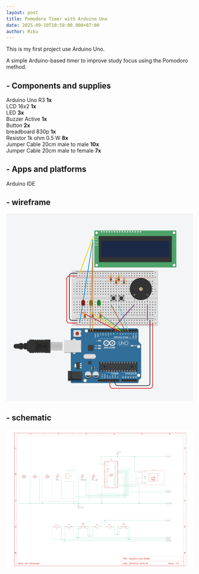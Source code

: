 ```yaml
---
layout: post
title: Pomodoro Timer with Arduino Uno
date: 2025-09-10T10:59:00.000+07:00
author: Riku
---
```

This is my first project use Arduino Uno. <br>

A simple Arduino-based timer to improve study focus using the Pomodoro method.

## - Components and supplies
Arduino Uno R3 **1x** <br>
LCD 16x2 **1x** <br>
LED **3x** <br>
Buzzer Active **1x** <br>
Button **2x** <br>
breadboard 830p **1x** <br>
Resistor 1k ohm 0.5 W **8x** <br>
Jumper Cable 20cm male to male **10x** <br>
Jumper Cable 20cm male to female **7x**

## - Apps and platforms
Arduino IDE

## - wireframe
![Wireframe](/assets/uploads/wireframe.png)

## - schematic
![schematic](/assets/uploads/schematic.png)

